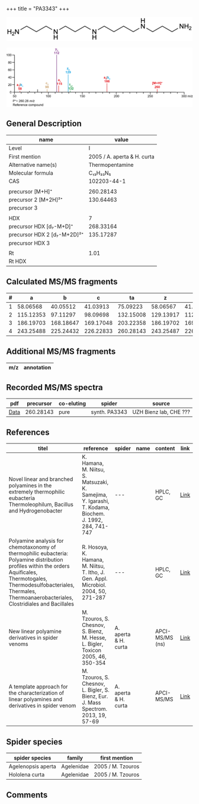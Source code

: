+++
title = "PA3343"
+++

![](/img/PA3343.png)

![](/img_MSMS/260_PA3343.png)

## General Description

| name                        | value                       |
|-----------------------------|-----------------------------|
| Level                       | I                           |
| First mention               | 2005 / A. aperta & H. curta |
| Alternative name(s)         | Thermopentamine             |
| Molecular formula           | C₁₃H₃₃N₅                    |
| CAS                         | 102203-44-1                 |
|                             |                             |
| precursor   [M+H]⁺          | 260.28143                   |
| precursor 2 [M+2H]²⁺        | 130.64463                   |
| precursor 3                 |                             |
|                             |                             |
| HDX                         | 7                           |
| precursor HDX   [d₇-M+D]⁺   | 268.33164                   |
| precursor HDX 2 [d₇-M+2D]²⁺ | 135.17287                   |
| precursor HDX 3             |                             |
|                             |                             |
| Rt                          | 1.01                        |
| Rt HDX                      |                             |

## Calculated MS/MS fragments

| # | a         | b         | c         | ta        | z         | y         | tz        |
|---|-----------|-----------|-----------|-----------|-----------|-----------|-----------|
| 1 | 58.06568  | 40.05512  | 41.03913  | 75.09223  | 58.06567  | 41.03912  | 75.09222  |
| 2 | 115.12353 | 97.11297  | 98.09698  | 132.15008 | 129.13917 | 112.11262 | 146.16572 |
| 3 | 186.19703 | 168.18647 | 169.17048 | 203.22358 | 186.19702 | 169.17047 | 203.22357 |
| 4 | 243.25488 | 225.24432 | 226.22833 | 260.28143 | 243.25487 | 226.22832 | 260.28142 |

## Additional MS/MS fragments

| m/z       | annotation |
|-----------|------------|

## Recorded MS/MS spectra

| pdf                              | precursor | co-eluting | spider        | source                 |
|----------------------------------|-----------|------------|---------------|------------------------|
| [Data](/pdf/260_PA3343_1-01.pdf) | 260.28143 | pure       | synth. PA3343 | UZH Bienz lab, CHE ??? |

## References

| titel                                                                                                                                                                                                                                     | reference                                                                                               | spider               | name | content         | link                                                                     |
|-------------------------------------------------------------------------------------------------------------------------------------------------------------------------------------------------------------------------------------------|---------------------------------------------------------------------------------------------------------|----------------------|------|-----------------|--------------------------------------------------------------------------|
| Novel linear and branched polyamines in the extremely thermophilic eubacteria Thermoleophilum, Bacillus and Hydrogenobacter                                                                                                               | K. Hamana, M. Niitsu, S. Matsuzaki, K. Samejima, Y. Igarashi, T. Kodama, Biochem. J. 1992, 284, 741-747 | ---                  |      | HPLC, GC        | [Link](http://www.biochemj.org/content/284/3/741)                        |
| Polyamine analysis for chemotaxonomy of thermophilic eubacteria: Polyamine distribution profiles within the orders Aquificales, Thermotogales, Thermodesulfobacteriales, Thermales, Thermoanaerobacteriales, Clostridiales and Bacillales | R. Hosoya, K. Hamana, M. Niitsu, T. Itho, J. Gen. Appl. Microbiol. 2004, 50, 271-287                    | ---                  |      | HPLC, GC        | [Link](https://www.jstage.jst.go.jp/article/jgam/50/5/50_5_271/_article) |
| New linear polyamine derivatives in spider venoms                                                                                                                                                                                         | M. Tzouros, S. Chesnov, S. Bienz, M. Hesse, L. Bigler, Toxicon 2005, 46, 350-354                        | A. aperta & H. curta |      | APCI-MS/MS (ns) | [Link](https://doi.org/10.1016/j.toxicon.2005.04.018)                    |
| A template approach for the characterization of linear polyamines and derivatives in spider venom                                                                                                                                         | M. Tzouros, S. Chesnov, L. Bigler, S. Bienz, Eur. J. Mass Spectrom. 2013, 19, 57-69                     | A. aperta & H. curta |      | APCI-MS/MS      | [Link](https://doi.org/10.1255/ejms.1213)                                |

## Spider species

| spider species     | family     | first mention     |
|--------------------|------------|-------------------|
| Agelenopsis aperta | Agelenidae | 2005 / M. Tzouros |
| Hololena curta     | Agelenidae | 2005 / M. Tzouros |

## Comments